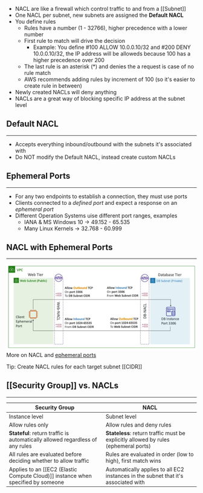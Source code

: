 - NACL are like a firewall which control traffic to and from a [[Subnet]]
- One NACL per subnet, new subnets are assigned the __Default NACL__
- You define rules
	- Rules have a number (1 - 32766), higher precedence with a lower number
	- First rule to match will drive the decision
		- Example: You define #100 ALLOW 10.0.0.10/32 and #200 DENY 10.0.0.10/32, the IP address will be alloweds because 100 has a higher precedence over 200
	- The last rule is an asterisk (\*) and denies the a request is case of no rule match
	- AWS recommends adding rules by increment of 100 (so it's easier to create rule in between)
- Newly created NACLs will deny anything
- NACLs are a great way of blocking specific IP address at the subnet level

## Default NACL
---
- Accepts everything inbound/outbound with the subnets it's associated with
- Do NOT modify the Default NACL, instead create custom NACLs

## Ephemeral Ports
---
- For any two endpoints to establish a connection, they must use ports
- Clients connected to a _defined port_ and expect a response on an _ephemeral port_
- Different Operation Systems uise different port ranges, examples
	- IANA & MS Windows 10 -> 49.152 - 65.535
	- Many Linux Kernels -> 32.768 - 60.999

## NACL with Ephemeral Ports
---
![nacl_ephemeral_ports.png](./Images/nacl_ephemeral_ports.png)
More on NACL and [ephemeral ports](https://docs.aws.amazon.com/vpc/latest/userguide/vpc-network-acls.html)

Tip: Create NACL rules for each target subnet [[CIDR]]

## [[Security Group]] vs. NACLs
---

|Security Group|NACL|
|---|---|
|Instance level|Subnet level|
|Allow rules only|Allow rules and deny rules|
|__Stateful__: return traffic is automatically allowed regardless of any rules|__Stateless__: return traffic must be explicitly allowed by rules (ephemeral ports)|
|All rules are evaluated before deciding whether to allow traffic|Rules are evaluated in order (low to high), first match wins| 
|Applies to an [[EC2 (Elastic Compute Cloud)]] instance when specified by someone|Automatically applies to all EC2 instances in the subnet that it's associated with|
